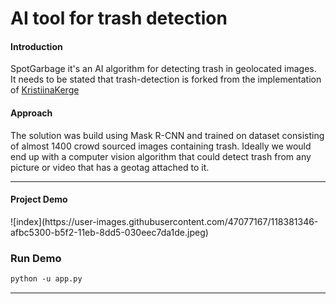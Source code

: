 # AI tool for trash detection 
<h4>Introduction</h4>

SpotGarbage it's an AI algorithm for detecting trash in geolocated images.
<br>
It needs to be stated that trash-detection is forked from the implementation of <a href="https://github.com/letsdoitworld/wade-ai">KristiinaKerge</a>

<h>
 
 
<h4>Approach</h4>
The solution was build using Mask R-CNN and trained on dataset consisting of almost 1400 crowd sourced images containing trash. Ideally we would end up with a computer vision algorithm that could detect trash from any picture or video that has a geotag attached to it. 

<hr>


<h4>Project Demo</h4>
![index](https://user-images.githubusercontent.com/47077167/118381346-afbc5300-b5f2-11eb-8dd5-030eec7da1de.jpeg)


<h3>Run Demo</h3>

```html
python -u app.py 
```

<hr>
